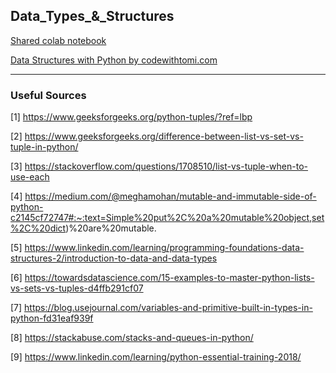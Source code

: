 ## Data_Types_&_Structures

[Shared colab notebook](https://colab.research.google.com/drive/14fvV4towI_jA5cYneD4cOArsPU9bcxR8?usp=sharing)

[Data Structures with Python by codewithtomi.com](https://www.dropbox.com/s/bpof9qic77kjlfj/PYTHON%20DATA%20STRUCTURES%20%281%29.pdf?dl=0)

----

### Useful Sources

[1] https://www.geeksforgeeks.org/python-tuples/?ref=lbp

[2] https://www.geeksforgeeks.org/difference-between-list-vs-set-vs-tuple-in-python/

[3] https://stackoverflow.com/questions/1708510/list-vs-tuple-when-to-use-each

[4] https://medium.com/@meghamohan/mutable-and-immutable-side-of-python-c2145cf72747#:~:text=Simple%20put%2C%20a%20mutable%20object,set%2C%20dict)%20are%20mutable.

[5] https://www.linkedin.com/learning/programming-foundations-data-structures-2/introduction-to-data-and-data-types

[6] https://towardsdatascience.com/15-examples-to-master-python-lists-vs-sets-vs-tuples-d4ffb291cf07

[7] https://blog.usejournal.com/variables-and-primitive-built-in-types-in-python-fd31eaf939f

[8] https://stackabuse.com/stacks-and-queues-in-python/

[9] https://www.linkedin.com/learning/python-essential-training-2018/